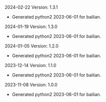 2024-02-22 Version: 1.3.1
- Generated python2 2023-06-01 for bailian.

2024-01-19 Version: 1.3.0
- Generated python2 2023-06-01 for bailian.

2024-01-05 Version: 1.2.0
- Generated python2 2023-06-01 for bailian.

2023-12-14 Version: 1.1.0
- Generated python2 2023-06-01 for bailian.

2023-11-08 Version: 1.0.0
- Generated python2 2023-06-01 for bailian.

